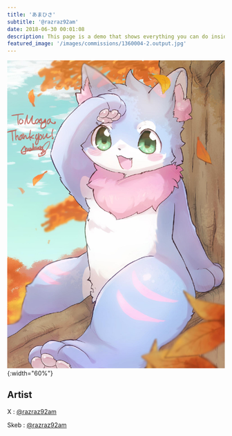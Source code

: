 ```yaml
---
title: 'あまひさ'
subtitle: '@razraz92am'
date: 2018-06-30 00:01:08
description: This page is a demo that shows everything you can do inside portfolio and blog posts.
featured_image: '/images/commissions/1360004-2.output.jpg'
---
```


![](/images/commissions/1360004-2.output.jpg){:width="60%"}

## Artist

X : [@razraz92am](https://twitter.com/razraz92am)

Skeb : [@razraz92am](https://skeb.jp/@razraz92am)